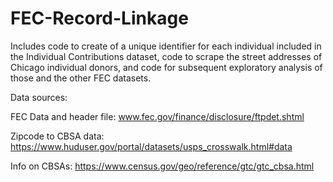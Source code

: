 # FEC-Record-Linkage
Includes code to create of a unique identifier for each individual included in the Individual Contributions dataset, code to scrape the street addresses of Chicago individual donors, and code for subsequent exploratory analysis of those and the other FEC datasets.

Data sources:

FEC Data and header file: www.fec.gov/finance/disclosure/ftpdet.shtml

Zipcode to CBSA data: https://www.huduser.gov/portal/datasets/usps_crosswalk.html#data

Info on CBSAs: https://www.census.gov/geo/reference/gtc/gtc_cbsa.html
